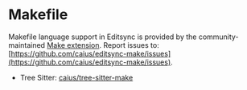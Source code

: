 # Makefile

Makefile language support in Editsync is provided by the community-maintained [Make extension](https://github.com/caius/editsync-make).
Report issues to: [https://github.com/caius/editsync-make/issues](https://github.com/caius/editsync-make/issues).

- Tree Sitter: [caius/tree-sitter-make](https://github.com/caius/tree-sitter-make)
